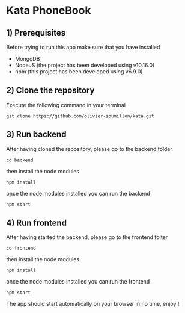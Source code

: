 # Kata PhoneBook

## 1) Prerequisites

Before trying to run this app make sure that you have installed
- MongoDB
- NodeJS (the project has been developed using v10.16.0)
- npm (this project has been developed using v6.9.0)

## 2) Clone the repository
Execute the following command in your terminal

```git clone https://github.com/olivier-soumillon/kata.git```


## 3) Run backend
After having cloned the repository, please go to the backend folder

```cd backend```

then install the node modules

```npm install```

once the node modules installed you can run the backend

```npm start```


## 4) Run frontend
After having started the backend, please go to the frontend folter

```cd frontend```

then install the node modules

```npm install```

once the node modules installed you can run the frontend

```npm start```

The app should start automatically on your browser in no time, enjoy !